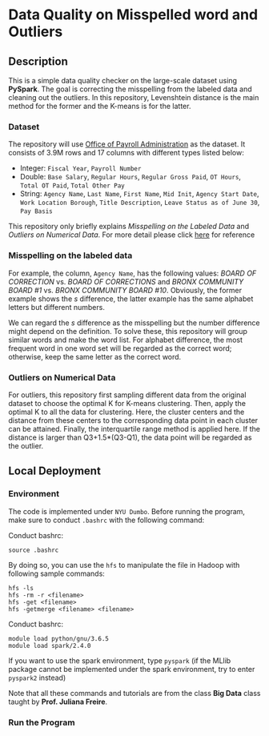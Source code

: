 # Data Quality on Misspelled word and Outliers

## Description

This is a simple data quality checker on the large-scale dataset using **PySpark**. The goal is correcting the misspelling from the labeled data and cleaning out the outliers. In this repository, Levenshtein distance is the main method for the former and the K-means is for the latter.


### Dataset

The repository will use [Office of Payroll Administration](https://data.cityofnewyork.us/City-Government/Citywide-Payroll-Data-Fiscal-Year-/k397-673e) as the dataset. It consists of 3.9M rows and 17 columns with different types listed below:
* Integer: `Fiscal Year`, `Payroll Number`
* Double: `Base Salary`, `Regular Hours`, `Regular Gross Paid`, `OT Hours`, `Total OT Paid`, `Total Other Pay`
* String: `Agency Name`, `Last Name`, `First Name`, `Mid Init`, `Agency Start Date`, `Work Location Borough`, `Title Description`, `Leave Status as of June 30`, `Pay Basis`

This repository only briefly explains *Misspelling on the Labeled Data* and *Outliers on Numerical Data*. For more detail please click [here](https://github.com/samsh19/data-quality/blob/main/docs/DataQualityAssessment.pdf/) for reference

### Misspelling on the labeled data

For example, the column, `Agency Name`, has the following values: *BOARD OF CORRECTION* vs. *BOARD OF CORRECTIONS* and *BRONX COMMUNITY BOARD #1* vs. *BRONX COMMUNITY BOARD #10*. Obviously, the former example shows the *s* difference, the latter example has the same alphabet letters but different numbers.

We can regard the *s* difference as the misspelling but the number difference might depend on the definition. To solve these, this repository will group similar words and make the word list. For alphabet difference, the most frequent word in one word set will be regarded as the correct word; otherwise, keep the same letter as the correct word.

### Outliers on Numerical Data

For outliers, this repository first sampling different data from the original dataset to choose the optimal K for K-means clustering. Then, apply the optimal K to all the data for clustering. Here, the cluster centers and the distance from these centers to the corresponding data point in each cluster can be attained. Finally, the interquartile range method is applied here. If the distance is larger than Q3+1.5\*(Q3-Q1), the data point will be regarded as the outlier.

## Local Deployment

### Environment
The code is implemented under `NYU Dumbo`. Before running the program, make sure to conduct `.bashrc` with the following command:

Conduct bashrc:
	
	source .bashrc

By doing so, you can use the `hfs` to manipulate the file in Hadoop with following sample commands:
	
	hfs -ls
	hfs -rm -r <filename>
	hfs -get <filename>
	hfs -getmerge <filename> <filename>

Conduct bashrc:

	module load python/gnu/3.6.5
	module load spark/2.4.0

If you want to use the spark environment, type `pyspark` (if the MLlib package cannot be implemented under the spark environment, try to enter `pyspark2` instead)

Note that all these commands and tutorials are from the class **Big Data** class taught by **Prof. Juliana Freire**.

### Run the Program
